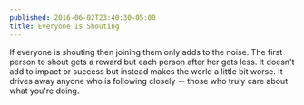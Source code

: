 ```yaml
---
published: 2016-06-02T23:40:30-05:00
title: Everyone Is Shouting
---
```

If everyone is shouting then joining them only adds to the noise. The first person to shout gets a reward but each person after her gets less. It doesn't add to impact or success but instead makes the world a little bit worse. It drives away anyone who is following closely -- those who truly care about what you're doing.